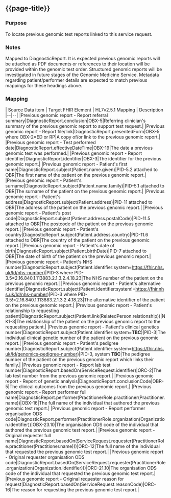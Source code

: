 ## {{page-title}}

### Purpose
To locate previous genomic test reports linked to this service request.

### Notes
Mapped to DiagnosticReport.
It is expected previous genomic reports will be attached as PDF documents or references to their location will be provided within the genomic test order. Structured genomic reports will be investigated in future stages of the Genomic Medicine Service. 
Metadata regarding patient/performer details are expected to match previous mappings for these headings above.

### Mapping
| Source Data item | Target FHIR Element | HL7v2.5.1 Mapping | Description 
|--|--|
|Previous genomic report - Report referral summary|DiagnosticReport.conclusion|OBX-5|Referring clinician's summary of the previous genomic report to support test request.|
|Previous genomic report - Report file/link|DiagnosticReport.presentedForm|OBX-5 where OBX-2=ED or RP|A copy of/or link to the previous genomic report.|
|Previous genomic report - Test performed date|DiagnosticReport.effectiveDateTime|OBX-19|The date a previous genomic test was performed.|
|Previous genomic report - Report identifier|DiagnosticReport.identifier|OBX-3|The identifier for the previous genomic report.|
|Previous genomic report - Patient's first name|DiagnosticReport.subject(Patient.name.given)|PID-5.2 attached to OBR|The first name of the patient on the previous genomic report.|
|Previous genomic report - Patient's surname|DiagnosticReport.subject(Patient.name.family)|PID-5.1 attached to OBR|The surname of the patient on the previous genomic report.|
|Previous genomic report - Patient's address|DiagnosticReport.subject(Patient.address)|PID-11 attached to OBR|The address of the patient on the previous genomic report.|
|Previous genomic report - Patient's post code|DiagnosticReport.subject(Patient.address.postalCode)|PID-11.5 attached to OBR|The postcode of the patient on the previous genomic report.|
|Previous genomic report - Patient's country|DiagnosticReport.subject(Patient.address.country)|PID-11.6 attached to OBR|The country of the patient on the previous genomic report.|
|Previous genomic report - Patient's date of birth|DiagnosticReport.subject(Patient.birthDate)|PID-7 attached to OBR|The date of birth of the patient on the previous genomic report.|
|Previous genomic report - Patient's NHS number|DiagnosticReport.subject(Patient.identifier:system=https://fhir.nhs.uk/Id/nhs-number)|PID-3 where PID-3.5=2.16.840.1.113883.2.1.3.2.4.18.23|The NHS number of the patient on the previous genomic report.|
|Previous genomic report - Patient's alternative identifier|DiagnosticReport.subject(Patient.identifier:system!=https://fhir.nhs.uk/Id/nhs-number)|PID-3 where PID-3.5!=2.16.840.1.113883.2.1.3.2.4.18.23|The alternative identifier of the patient on the previous genomic report.|
|Previous genomic report - Patient's relationship to requesting patient|DiagnosticReport.subject(Patient.link(RelatedPerson.relationship))|NK1-3|The relationship of the patient on the previous genomic report to the requesting patient.|
|Previous genomic report - Patient's clinical genetics number|DiagnosticReport.subject(Patient.identifier:system=**TBC**)|PID-3|The individual clinical genetic number of the patient on the previous genomic report.|
|Previous genomic report - Patient's pedigree number|DiagnosticReport.subject(Patient.identifier:system=https://fhir.nhs.uk/Id/genomics-pedigree-number)|PID-3, system **TBC**|The pedigree number of the patient on the previous genomic report which links their family.|
|Previous genomic report - Report lab test number|DiagnosticReport.basedOn(ServiceRequest.identifier)|ORC-2|The lab test number from the previous genomic report.|
|Previous genomic report - Report of genetic analysis|DiagnosticReport.conclusionCode|OBR-5|The clinical outcomes from the previous genomic report.|
|Previous genomic report - Report performer full name|DiagnosticReport.performer(PractitionerRole.practitioner(Practitioner.name))|OBX-16|The full name of the individual that authored the previous genomic test report.|
|Previous genomic report - Report performer organisation ODS code|DiagnosticReport.performer(PractitionerRole.organization(Organization.identifier))|OBX-23.10|The organisation ODS code of the individual that authored the previous genomic test report.|
|Previous genomic report - Original requester full name|DiagnosticReport.basedOn(ServiceRequest.requester(PractitionerRole.practitioner(Practitioner.name)))|ORC-12|The full name of the individual that requested the previous genomic test report.|
|Previous genomic report - Original requester organisation ODS code|DiagnosticReport.basedOn(ServiceRequest.requester(PractitionerRole.organization(Organization.identifier)))|ORC-21.10|The organisation ODS code of the individual that requested the previous genomic test report.|
|Previous genomic report - Original requester reason for request|DiagnosticReport.basedOn(ServiceRequest.reasonCode)|ORC-16|The reason for requesting the previous genomic test report.|

